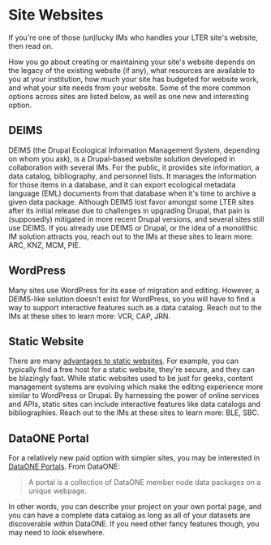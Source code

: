 # Site Websites

If you're one of those (un)lucky IMs who handles your LTER site's website, then read on.

How you go about creating or maintaining your site's website depends on the legacy of the existing website (if any), what resources are available to you at your institution, how much your site has budgeted for website work, and what your site needs from your website.
Some of the more common options across sites are listed below, as well as one new and interesting option.

## DEIMS

DEIMS (the Drupal Ecological Information Management System, depending on whom you ask), is a Drupal-based website solution developed in collaboration with several IMs.
For the public, it provides site information, a data catalog, bibliography, and personnel lists.
It manages the information for those items in a database, and it can export ecological metadata language (EML) documents from that database when it's time to archive a given data package.
Although DEIMS lost favor amongst some LTER sites after its initial release due to challenges in upgrading Drupal, that pain is (supposedly) mitigated in more recent Drupal versions, and several sites still use DEIMS.
If you already use DEIMS or Drupal, or the idea of a monolithic IM solution attracts you, reach out to the IMs at these sites to learn more: ARC, KNZ, MCM, PIE.

## WordPress

Many sites use WordPress for its ease of migration and editing.
However, a DEIMS-like solution doesn't exist for WordPress, so you will have to find a way to support interactive features such as a data catalog.
Reach out to the IMs at these sites to learn more: VCR, CAP, JRN.

## Static Website

There are many [advantages to static websites](https://blog.squido.org/why-static-html/).
For example, you can typically find a free host for a static website, they're secure, and they can be blazingly fast.
While static websites used to be just for geeks, content management systems are evolving which make the editing experience more similar to WordPress or Drupal.
By harnessing the power of online services and APIs, static sites can include interactive features like data catalogs and bibliographies.
Reach out to the IMs at these sites to learn more: BLE, SBC.

## DataONE Portal

For a relatively new paid option with simpler sites, you may be interested in [DataONE Portals](https://www.dataone.org/portals-tutorial/).  From DataONE:

> A portal is a collection of DataONE member node data packages on a unique webpage.

In other words, you can describe your project on your own portal page, and you can have a complete data catalog as long as all of your datasets are discoverable within DataONE.
If you need other fancy features though, you may need to look elsewhere.

